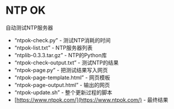 # NTP OK
自动测试NTP服务器
* “ntpok-check.py” - 测试NTP消耗的时间
* “ntpok-list.txt” - NTP服务器列表
* “ntplib-0.3.3.tar.gz” - NTP的Python库
* “ntpok-check-output.txt” - 测试NTP的结果
* “ntpok-page.py” - 把测试结果写入网页
* “ntpok-page-template.html” - 网页模板
* “ntpok-page-output.html” - 输出的网页
* “ntpok-update.sh” - 整个更新过程的脚本
* [https://www.ntpok.com/](https://www.ntpok.com/) - 最终结果
